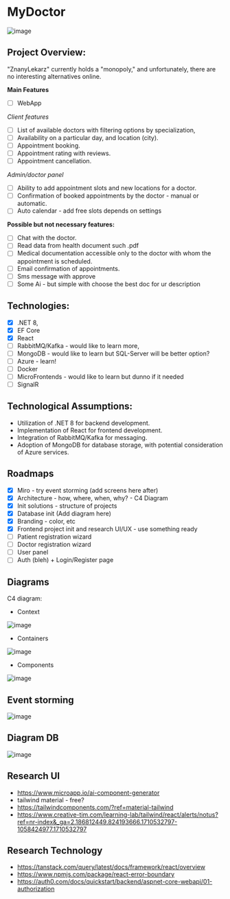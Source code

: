 

# MyDoctor
![image](https://github.com/Michal-Sta/Formify/assets/9118085/a1245f92-f068-4fc8-9bfe-7344f7ed814a)

## Project Overview:

"ZnanyLekarz" currently holds a "monopoly," and unfortunately, there are no interesting alternatives online.

**Main Features**
- [ ] WebApp

*Client features*
- [ ] List of available doctors with filtering options by specialization, 
- [ ] Availability on a particular day, and location (city).
- [ ] Appointment booking. 
- [ ] Appointment rating with reviews.
- [ ] Appointment cancellation.

*Admin/doctor panel*
- [ ] Ability to add appointment slots and new locations for a doctor.
- [ ] Confirmation of booked appointments by the doctor - manual or automatic.
- [ ] Auto calendar - add free slots depends on settings

**Possible but not necessary features:**
- [ ] Chat with the doctor.
- [ ] Read data from health document such .pdf
- [ ] Medical documentation accessible only to the doctor with whom the appointment is scheduled.
- [ ] Email confirmation of appointments.
- [ ] Sms message with approve
- [ ] Some Ai - but simple with choose the best doc for ur description

## Technologies:
- [x] .NET 8, 
- [x] EF Core
- [x] React
- [ ] RabbitMQ/Kafka - would like to learn more, 
- [ ] MongoDB - would like to learn but SQL-Server will be better option?
- [ ] Azure - learn!
- [ ] Docker
- [ ] MicroFrontends - would like to learn but dunno if it needed
- [ ] SignalR

## Technological Assumptions:
-   Utilization of .NET 8 for backend development.
-   Implementation of React for frontend development.
-   Integration of RabbitMQ/Kafka for messaging.
-   Adoption of MongoDB for database storage, with potential consideration of Azure services.

## Roadmaps
- [x] Miro - try event storming (add screens here after)
- [x] Architecture - how, where, when, why? - C4 Diagram
- [x] Init solutions - structure of projects
- [x] Database init (Add diagram here)
- [x] Branding - color, etc 
- [x] Frontend project init and research UI/UX - use something ready
- [ ] Patient registration wizard
- [ ] Doctor registration wizard
- [ ] User panel
- [ ] Auth (bleh) + Login/Register page

## Diagrams
C4 diagram: 
- Context

![image](https://github.com/Michal-Sta/Formify/assets/9118085/1b526106-ebc1-49ab-ad74-9083e8059a92)

- Containers

![image](https://github.com/Michal-Sta/Formify/assets/9118085/90634df2-7145-46d8-a056-0262c401e09c)

- Components

![image](https://github.com/Michal-Sta/MyDoctor/assets/9118085/dc4d0e37-1175-42e2-8b54-e81263434b06)


## Event storming

![image](https://github.com/Michal-Sta/MyDoctor/assets/9118085/2b697d49-6f14-4c4c-a975-1b6593fb0910)

## Diagram DB

![image](https://github.com/Michal-Sta/MyDoctor/assets/9118085/02866baf-8e8b-47dc-a27a-bef054007078)

## Research UI

- https://www.microapp.io/ai-component-generator
- tailwind material - free?
- https://tailwindcomponents.com/?ref=material-tailwind
- https://www.creative-tim.com/learning-lab/tailwind/react/alerts/notus?ref=nr-index&_ga=2.186812449.824193666.1710532797-1058424977.1710532797

## Research Technology

- https://tanstack.com/query/latest/docs/framework/react/overview
- https://www.npmjs.com/package/react-error-boundary
- https://auth0.com/docs/quickstart/backend/aspnet-core-webapi/01-authorization
